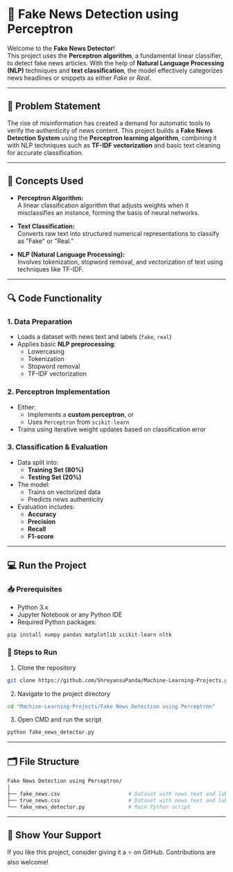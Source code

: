 # 📰 Fake News Detection using Perceptron

Welcome to the **Fake News Detector**!  
This project uses the **Perceptron algorithm**, a fundamental linear classifier, to detect fake news articles. With the help of **Natural Language Processing (NLP)** techniques and **text classification**, the model effectively categorizes news headlines or snippets as either *Fake* or *Real*.

---

## 🎯 Problem Statement

The rise of misinformation has created a demand for automatic tools to verify the authenticity of news content. This project builds a **Fake News Detection System** using the **Perceptron learning algorithm**, combining it with NLP techniques such as **TF-IDF vectorization** and basic text cleaning for accurate classification.

---

## 🚀 Concepts Used

- **Perceptron Algorithm:**  
  A linear classification algorithm that adjusts weights when it misclassifies an instance, forming the basis of neural networks.

- **Text Classification:**  
  Converts raw text into structured numerical representations to classify as "Fake" or "Real."

- **NLP (Natural Language Processing):**  
  Involves tokenization, stopword removal, and vectorization of text using techniques like TF-IDF.

---

## 🔍 Code Functionality

### 1. **Data Preparation**
- Loads a dataset with news text and labels (`fake`, `real`)
- Applies basic **NLP preprocessing**:
  - Lowercasing
  - Tokenization
  - Stopword removal
  - TF-IDF vectorization

### 2. **Perceptron Implementation**
- Either:
  - Implements a **custom perceptron**, or
  - Uses `Perceptron` from `scikit-learn`
- Trains using iterative weight updates based on classification error

### 3. **Classification & Evaluation**
- Data split into:
  - **Training Set (80%)**
  - **Testing Set (20%)**
- The model:
  - Trains on vectorized data
  - Predicts news authenticity
- Evaluation includes:
  - **Accuracy**
  - **Precision**
  - **Recall**
  - **F1-score**

---

## 💻 Run the Project

### 📥 Prerequisites

- Python 3.x
- Jupyter Notebook or any Python IDE
- Required Python packages:

```bash
pip install numpy pandas matplotlib scikit-learn nltk
```
### 📌 Steps to Run
1. Clone the repository
```bash
git clone https://github.com/ShreyansuPanda/Machine-Learning-Projects.git
```
2. Navigate to the project directory
```bash
cd "Machine-Learning-Projects/Fake News Detection using Perceptron"
```
3. Open CMD and run the script
```bash
python fake_news_detector.py
```
---
## 🗂️ File Structure
```sh
Fake News Detection using Perceptron/
│
├── fake_news.csv                      # Dataset with news text and labels
├── true_news.csv                      # Dataset with news text and labels
└── fake_news_detector.py              # Main Python script
```
--- 
## 🌟 Show Your Support
If you like this project, consider giving it a ⭐ on GitHub. Contributions are also welcome!
